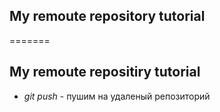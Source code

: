 ## My remoute repository tutorial
=======
## My remoute repositiry tutorial 

* *git push* - пушим на удаленый репозиторий
